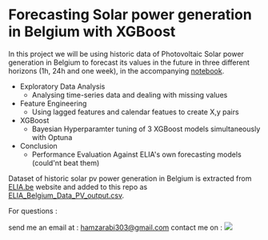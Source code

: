# Forecasting Solar power generation in Belgium with XGBoost 

In this project we will be using historic data of Photovoltaic Solar power generation in Belgium to forecast its values in the future in three different horizons (1h, 24h and one week), in the accompanying [notebook](forecasting_PV_power_generation_in_Belgium_with_XGBoost.ipynb). 

*   Exploratory Data Analysis
      * Analysing time-series data and dealing with missing values
*   Feature Engineering
      * Using lagged features and calendar featues to create X,y pairs  
*   XGBoost
      * Bayesian Hyperparamter tuning of 3 XGBoost models simultaneously with Optuna
*   Conclusion
      * Performance Evaluation Against ELIA's own forecasting models (could'nt beat them)

Dataset of historic solar pv power generation in Belgium is extracted from [ELIA.be](https://www.elia.be/en/grid-data/power-generation/solar-pv-power-generation-data) website and added to this repo as [ELIA_Belgium_Data_PV_output.csv](ELIA_Belgium_Data_PV_output.csv). 

For questions :

send me an email at : hamzarabi303@gmail.com 
contact me on : [<img src="https://img.shields.io/badge/linkedin-%230077B5.svg?&style=for-the-badge&logo=linkedin&logoColor=white" />](https://www.linkedin.com/in/hamza-rabi)  

